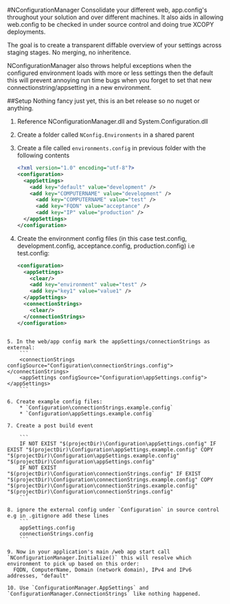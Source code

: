 #NConfigurationManager
Consolidate your different web, app.config's throughout your solution and over different machines. 
It also aids in allowing web.config to be checked in under source control and doing true XCOPY deployments.

The goal is to create a transparent diffable overview of your settings across staging stages. No merging, no inheritence.

NConfigurationManager also throws helpful exceptions when the configured environment loads with more or less settings then the default
this will prevent annoying run time bugs when you forget to set that new connectionstring/appsetting in a new environment.

##Setup
Nothing fancy just yet, this is an bet release so no nuget or anything. 

1. Reference NConfigurationManager.dll and System.Configuration.dll
2. Create a folder called `NConfig.Environments` in a shared parent
3. Create a file called `environments.config` in previous folder with the following contents

	```XML
	<?xml version="1.0" encoding="utf-8"?>
	<configuration>
	  <appSettings>
	    <add key="default" value="development" />
	    <add key="COMPUTERNAME" value="development" />
		  <add key="COMPUTERNAME" value="test" />
		  <add key="FQDN" value="acceptance" />
		  <add key="IP" value="production" />
	  </appSettings>
	</configuration>
	```

4. Create the environment config files (in this case test.config, development.config, acceptance.config, production.config)
i.e test.config:

	```XML
	<configuration>
	  <appSettings>
	    <clear/>
	    <add key="environment" value="test" />
	    <add key="key1" value="value1" />
	  </appSettings>
	  <connectionStrings>
	    <clear/>
	  </connectionStrings>
	</configuration>
```

5. In the web/app config mark the appSettings/connectionStrings as external:
	```
	<connectionStrings configSource="Configuration\connectionStrings.config"></connectionStrings>
	<appSettings configSource="Configuration\appSettings.config"></appSettings>
	```

6. Create example config files:
	* `Configuration\connectionStrings.example.config`    
	* `Configuration\appSettings.example.config`    

7. Create a post build event

	```
	IF NOT EXIST "$(projectDir)\Configuration\appSettings.config" IF EXIST "$(projectDir)\Configuration\appSettings.example.config" COPY "$(projectDir)\Configuration\appSettings.example.config" "$(projectDir)\Configuration\appSettings.config"
	IF NOT EXIST "$(projectDir)\Configuration\connectionStrings.config" IF EXIST "$(projectDir)\Configuration\connectionStrings.example.config" COPY "$(projectDir)\Configuration\connectionStrings.example.config" "$(projectDir)\Configuration\connectionStrings.config"
	```

8. ignore the external config under `Configuration` in source control e.g in .gitignore add these lines
	```
	appSettings.config
	connectionStrings.config
	```

9. Now in your application's main /web app start call `NConfigurationManager.Initialize()` this will resolve which environment to pick up based on this order:
  FQDN, ComputerName, Domain (network domain), IPv4 and IPv6 addresses, "default"

10. Use `ConfigurationManager.AppSettings` and `ConfigurationManager.ConnectionStrings` like nothing happened.
